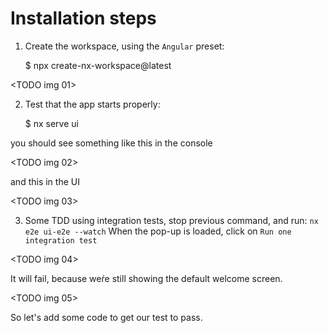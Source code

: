 # Installation steps

1. Create the workspace, using the `Angular` preset:

   $ npx create-nx-workspace@latest

<TODO img 01>

2. Test that the app starts properly:

   $ nx serve ui

you should see something like this in the console

<TODO img 02>

and this in the UI

<TODO img 03>

3. Some TDD using integration tests, stop previous command, and run: `nx e2e ui-e2e --watch`
   When the pop-up is loaded, click on `Run one integration test`

<TODO img 04>

It will fail, because weŕe still showing the default welcome screen.

<TODO img 05>

So let's add some code to get our test to pass.
